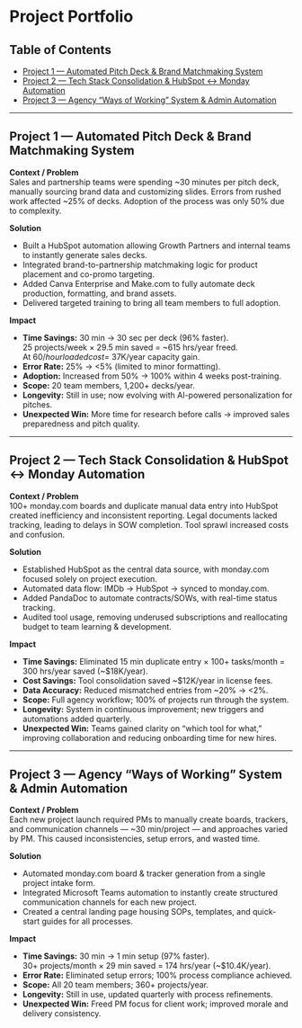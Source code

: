 # Project Portfolio

## Table of Contents
- [Project 1 — Automated Pitch Deck & Brand Matchmaking System](#project-1--automated-pitch-deck--brand-matchmaking-system)
- [Project 2 — Tech Stack Consolidation & HubSpot ↔ Monday Automation](#project-2--tech-stack-consolidation--hubspot--monday-automation)
- [Project 3 — Agency “Ways of Working” System & Admin Automation](#project-3--agency-ways-of-working-system--admin-automation)

---

## Project 1 — Automated Pitch Deck & Brand Matchmaking System

**Context / Problem**  
Sales and partnership teams were spending ~30 minutes per pitch deck, manually sourcing brand data and customizing slides. Errors from rushed work affected ~25% of decks. Adoption of the process was only 50% due to complexity.

**Solution**
- Built a HubSpot automation allowing Growth Partners and internal teams to instantly generate sales decks.
- Integrated brand-to-partnership matchmaking logic for product placement and co-promo targeting.
- Added Canva Enterprise and Make.com to fully automate deck production, formatting, and brand assets.
- Delivered targeted training to bring all team members to full adoption.

**Impact**
- **Time Savings:** 30 min → 30 sec per deck (96% faster).  
  25 projects/week × 29.5 min saved = ~615 hrs/year freed.  
  At $60/hour loaded cost = ~$37K/year capacity gain.
- **Error Rate:** 25% → <5% (limited to minor formatting).
- **Adoption:** Increased from 50% → 100% within 4 weeks post-training.
- **Scope:** 20 team members, 1,200+ decks/year.
- **Longevity:** Still in use; now evolving with AI-powered personalization for pitches.
- **Unexpected Win:** More time for research before calls → improved sales preparedness and pitch quality.

---

## Project 2 — Tech Stack Consolidation & HubSpot ↔ Monday Automation

**Context / Problem**  
100+ monday.com boards and duplicate manual data entry into HubSpot created inefficiency and inconsistent reporting. Legal documents lacked tracking, leading to delays in SOW completion. Tool sprawl increased costs and confusion.

**Solution**
- Established HubSpot as the central data source, with monday.com focused solely on project execution.
- Automated data flow: IMDb → HubSpot → synced to monday.com.
- Added PandaDoc to automate contracts/SOWs, with real-time status tracking.
- Audited tool usage, removing underused subscriptions and reallocating budget to team learning & development.

**Impact**
- **Time Savings:** Eliminated 15 min duplicate entry × 100+ tasks/month = 300 hrs/year saved (~$18K/year).
- **Cost Savings:** Tool consolidation saved ~$12K/year in license fees.
- **Data Accuracy:** Reduced mismatched entries from ~20% → <2%.
- **Scope:** Full agency workflow; 100% of projects run through the system.
- **Longevity:** System in continuous improvement; new triggers and automations added quarterly.
- **Unexpected Win:** Teams gained clarity on “which tool for what,” improving collaboration and reducing onboarding time for new hires.

---

## Project 3 — Agency “Ways of Working” System & Admin Automation

**Context / Problem**  
Each new project launch required PMs to manually create boards, trackers, and communication channels — ~30 min/project — and approaches varied by PM. This caused inconsistencies, setup errors, and wasted time.

**Solution**
- Automated monday.com board & tracker generation from a single project intake form.
- Integrated Microsoft Teams automation to instantly create structured communication channels for each new project.
- Created a central landing page housing SOPs, templates, and quick-start guides for all processes.

**Impact**
- **Time Savings:** 30 min → 1 min setup (97% faster).  
  30+ projects/month × 29 min saved = 174 hrs/year (~$10.4K/year).
- **Error Rate:** Eliminated setup errors; 100% process compliance achieved.
- **Scope:** All 20 team members; 360+ projects/year.
- **Longevity:** Still in use, updated quarterly with process refinements.
- **Unexpected Win:** Freed PM focus for client work; improved morale and delivery consistency.
